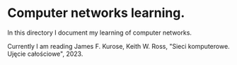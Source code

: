 # Computer networks learning.

In this directory I document my learning of computer networks.

Currently I am reading James F. Kurose, Keith W. Ross, "Sieci komputerowe. Ujęcie całościowe", 2023.

